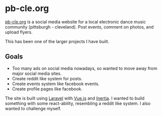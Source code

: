 # pb-cle.org
[pb-cle.org](https://pb-cle.org) is a social media website for a local electronic dance music community (pittsburgh - cleveland). Post events, comment on photos, and upload flyers.

This has been one of the larger projects I have built.

## Goals
- Too many ads on social media nowadays, so wanted to move away from major social media sites.
- Create reddit like system for posts.
- Create events system like facebook events.
- Create profile pages like facebook.

The site is built using [Laravel](https://laravel.com) with [Vue.js](https://vuejs.org) and [Inertia](https://inertiajs.com). I wanted to build something with some react-ability, resembling a reddit like system. I also wanted to challenge myself.
